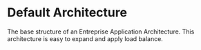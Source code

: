 Default Architecture 
================

The base structure of an Entreprise Application Architecture. This architecture is easy to expand and apply load balance. 

